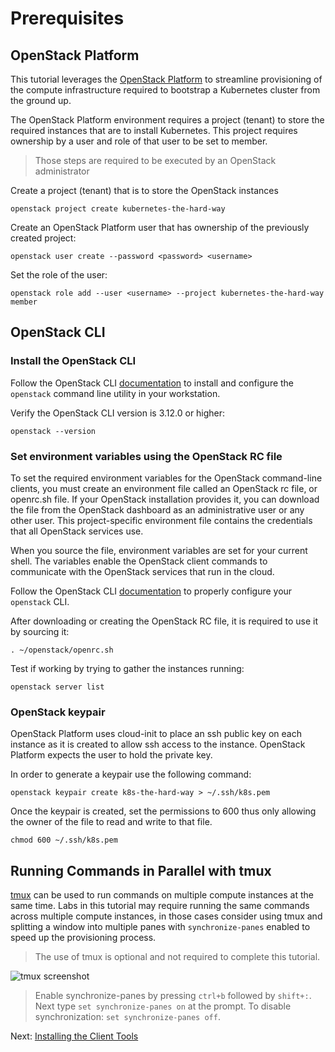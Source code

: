 # Prerequisites

## OpenStack Platform

This tutorial leverages the [OpenStack Platform](https://www.openstack.org/) to
streamline provisioning of the compute infrastructure required to bootstrap a
Kubernetes cluster from the ground up.

The OpenStack Platform environment requires a project (tenant) to store the
required instances that are to install Kubernetes. This project requires
ownership by a user and role of that user to be set to member.

> Those steps are required to be executed by an OpenStack administrator

Create a project (tenant) that is to store the OpenStack instances

```
openstack project create kubernetes-the-hard-way
```

Create an OpenStack Platform user that has ownership of the previously created project:

```
openstack user create --password <password> <username>
```

Set the role of the user:

```
openstack role add --user <username> --project kubernetes-the-hard-way member
```

## OpenStack CLI

### Install the OpenStack CLI

Follow the OpenStack CLI [documentation](https://docs.openstack.org/newton/user-guide/common/cli-install-openstack-command-line-clients.html) to install and configure the `openstack`
command line utility in your workstation.

Verify the OpenStack CLI version is 3.12.0 or higher:

```
openstack --version
```

### Set environment variables using the OpenStack RC file

To set the required environment variables for the OpenStack command-line clients, you must create an environment file called an OpenStack rc file, or openrc.sh file. If your OpenStack installation provides it, you can download the file from the OpenStack dashboard as an administrative user or any other user. This project-specific environment file contains the credentials that all OpenStack services use.

When you source the file, environment variables are set for your current shell. The variables enable the OpenStack client commands to communicate with the OpenStack services that run in the cloud.

Follow the OpenStack CLI [documentation](https://docs.openstack.org/newton/user-guide/common/cli-set-environment-variables-using-openstack-rc.html) to properly configure your `openstack` CLI.

After downloading or creating the OpenStack RC file, it is required to use it
by sourcing it:

```
. ~/openstack/openrc.sh
```
Test if working by trying to gather the instances running:

```
openstack server list
```

### OpenStack keypair
OpenStack Platform uses cloud-init to place an ssh public key on each instance as it is created to allow ssh access to the instance. OpenStack Platform expects the user to hold the private key.

In order to generate a keypair use the following command:

```
openstack keypair create k8s-the-hard-way > ~/.ssh/k8s.pem
```

Once the keypair is created, set the permissions to 600 thus only allowing the owner of the file to read and write to that file.

```
chmod 600 ~/.ssh/k8s.pem
```

## Running Commands in Parallel with tmux

[tmux](https://github.com/tmux/tmux/wiki) can be used to run commands on multiple compute instances at the same time. Labs in this tutorial may require running the same commands across multiple compute instances, in those cases consider using tmux and splitting a window into multiple panes with `synchronize-panes` enabled to speed up the provisioning process.

> The use of tmux is optional and not required to complete this tutorial.

![tmux screenshot](images/tmux-screenshot.png)

> Enable synchronize-panes by pressing `ctrl+b` followed by `shift+:`. Next type `set synchronize-panes on` at the prompt. To disable synchronization: `set synchronize-panes off`.

Next: [Installing the Client Tools](02-client-tools.md)
